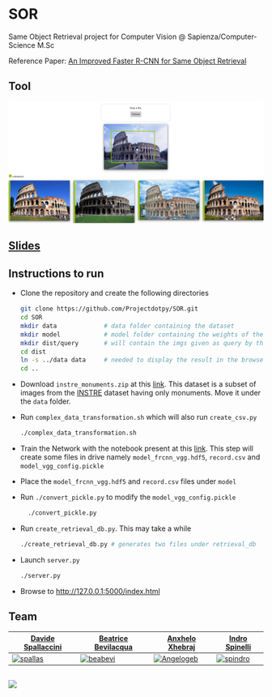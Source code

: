 # SOR

Same Object Retrieval project for Computer Vision @ Sapienza/Computer-Science M.Sc

Reference Paper: [An Improved Faster R-CNN for Same Object Retrieval](https://ieeexplore.ieee.org/document/7986979)

## Tool

![image](readme_imgs/front.png)

## [Slides](https://docs.google.com/presentation/d/131dm328uOeMdXZVKe87L_cg9ZjvruuswsrjVJDqtC2E/edit?usp=sharing)

## Instructions to run

* Clone the repository and create the following directories
    ```bash
    git clone https://github.com/Projectdotpy/SOR.git
    cd SOR
    mkdir data             # data folder containing the dataset
    mkdir model            # model folder containing the weights of the nn
    mkdir dist/query       # will contain the imgs given as query by the client
    cd dist
    ln -s ../data data     # needed to display the result in the browser
    cd ..
    ```

* Download `instre_monuments.zip` at this [link](https://drive.google.com/file/d/1gwN5qOGdxGFrUpJXX8QiEWHAw3BrShHW/view?usp=sharing). 
  This dataset is a subset of images from the [INSTRE](http://citeseerx.ist.psu.edu/viewdoc/download;jsessionid=597BFC482451728ED1C5F689F3458C7F?doi=10.1.1.709.9802&rep=rep1&type=pdf) dataset having only monuments. Move it under the `data` folder.

* Run `complex_data_transformation.sh` which will also run `create_csv.py`

    ```bash
    ./complex_data_transformation.sh
    ```

* Train the Network with the notebook present at this [link](https://colab.research.google.com/drive/1SKBuZs9TQkncj1lEZFhS0gnQUvXL8QYa).
  This step will create some files in drive namely `model_frcnn_vgg.hdf5`,
  `record.csv` and `model_vgg_config.pickle`

* Place the `model_frcnn_vgg.hdf5` and `record.csv` files under `model`

* Run `./convert_pickle.py` to modify the `model_vgg_config.pickle`
  ```bash
    ./convert_pickle.py
  ```

* Run `create_retrieval_db.py`. This may take a while
  ```bash
  ./create_retrieval_db.py # generates two files under retrieval_db
  ```

* Launch `server.py`
  ```bash
  ./server.py
  ```

* Browse to http://127.0.0.1:5000/index.html



## Team
| [Davide Spallaccini](https://github.com/spallas) | [Beatrice Bevilacqua](https://github.com/beabevi) | [Anxhelo Xhebraj](https://github.com/Angelogeb) | [Indro Spinelli](https://github.com/spindro) |
| --- | --- | --- | --- |
| [![spallas](https://avatars0.githubusercontent.com/u/12670376?s=150&v=4)](https://github.com/spallas) | [![beabevi](https://avatars1.githubusercontent.com/u/29659657?s=150&v=4)](https://github.com/beabevi) | [![Angelogeb](https://avatars3.githubusercontent.com/u/11685380?s=150&u=0c36b33f53bd1f3f598cafb0b2deb8a31c2458cb&v=4)](https://github.com/Angelogeb) | [![spindro](https://avatars0.githubusercontent.com/u/15031193?s=150&v=4)](https://github.com/spindro)

##
<img src="https://i.imgur.com/Bg4KpDa.png" width="200px"/>